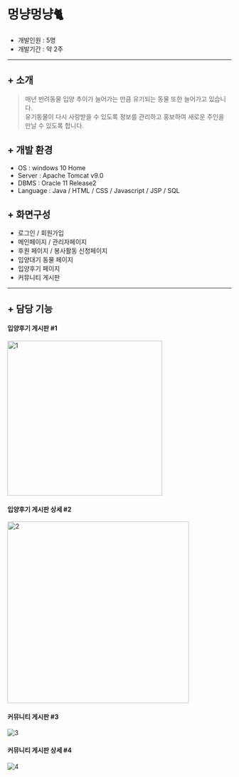 멍냥멍냥🐈
==================
* 개발인원 : 5명
* 개발기간 : 약 2주

-----------------
## + 소개
> 매년 반려동물 입양 추이가 늘어가는 만큼 유기되는 동물 또한 늘어가고 있습니다.   
> 유기동물이 다시 사랑받을 수 있도록 정보를 관리하고 홍보하여 새로운 주인을 만날 수 있도록 합니다.

<p></p>

## + 개발 환경
* OS : windows 10 Home
* Server : Apache Tomcat v9.0
* DBMS : Oracle 11 Release2
* Language : Java / HTML / CSS / Javascript / JSP / SQL

<p></p>

## + 화면구성
* 로그인 / 회원가입
* 메인페이지 / 관리자페이지
* 후원 페이지 / 봉사활동 신청페이지
* 입양대기 동물 페이지
* 입양후기 페이지
* 커뮤니티 게시판

<p></p>

----------------
## + 담당 기능

#### 입양후기 게시판 #1
<img width="348" alt="1" src="https://user-images.githubusercontent.com/90167498/147642646-485054c8-5b17-4c20-89b4-455a1b907ae5.PNG">

#### 입양후기 게시판 상세 #2
<img width="408" alt="2" src="https://user-images.githubusercontent.com/90167498/147642650-64eb3e8e-9044-48d9-ac78-31ed9d1b6a4c.PNG">

#### 커뮤니티 게시판 #3
![3](https://user-images.githubusercontent.com/90167498/147642661-7e23c946-a2cf-4b74-85c9-7c8ad039c303.png)

#### 커뮤니티 게시판 상세 #4
![4](https://user-images.githubusercontent.com/90167498/147642695-00a8a48a-b907-489b-8de5-732adfb5942c.png)







